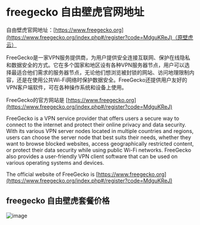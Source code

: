 # freegecko 自由壁虎官网地址

自由壁虎官网地址：[https://www.freegecko.org](https://www.freegecko.org/index.php#/register?code=MdguKReJ)（原壁虎云）

FreeGecko是一家VPN服务提供商，为用户提供安全连接互联网、保护在线隐私和数据安全的方式。它在多个国家和地区设有各种VPN服务器节点，用户可以选择最适合他们需求的服务器节点，无论他们想浏览被封锁的网站、访问地理限制内容，还是在使用公共Wi-Fi网络时保护数据安全。FreeGecko还提供用户友好的VPN客户端软件，可在各种操作系统和设备上使用。

FreeGecko的官方网站是 [https://www.freegecko.org](https://www.freegecko.org/index.php#/register?code=MdguKReJ)

FreeGecko is a VPN service provider that offers users a secure way to connect to the internet and protect their online privacy and data security. With its various VPN server nodes located in multiple countries and regions, users can choose the server node that best suits their needs, whether they want to browse blocked websites, access geographically restricted content, or protect their data security while using public Wi-Fi networks. FreeGecko also provides a user-friendly VPN client software that can be used on various operating systems and devices. 

The official website of FreeGecko is [https://www.freegecko.org](https://www.freegecko.org/index.php#/register?code=MdguKReJ)

## freegecko 自由壁虎套餐价格

![image](https://github.com/sshadowrocket/freegecko/assets/3085274/6b012978-f0be-49e5-a90b-92010eda9a9f)

